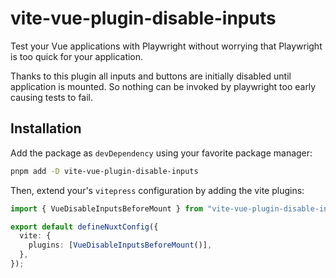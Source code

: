 # vite-vue-plugin-disable-inputs

Test your Vue applications with Playwright without worrying that Playwright is too quick for your application.

Thanks to this plugin all inputs and buttons are initially disabled until application is mounted. So nothing can be invoked by playwright too early causing tests to fail.

## Installation

Add the package as `devDependency` using your favorite package manager:

```sh
pnpm add -D vite-vue-plugin-disable-inputs
```

Then, extend your's `vitepress` configuration by adding the vite plugins:

```ts
import { VueDisableInputsBeforeMount } from "vite-vue-plugin-disable-inputs";

export default defineNuxtConfig({
  vite: {
    plugins: [VueDisableInputsBeforeMount()],
  },
});
```
